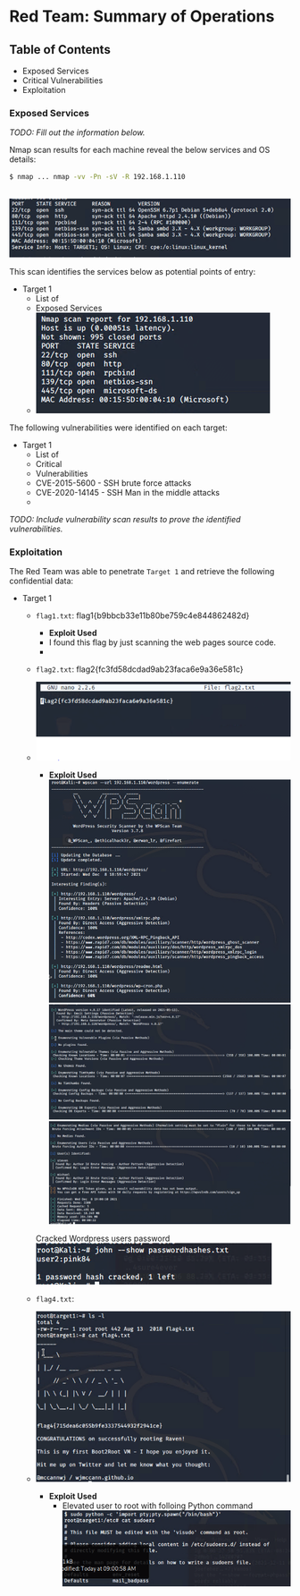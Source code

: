 # Red Team: Summary of Operations

## Table of Contents
- Exposed Services
- Critical Vulnerabilities
- Exploitation

### Exposed Services
_TODO: Fill out the information below._

Nmap scan results for each machine reveal the below services and OS details:

```bash
$ nmap ... nmap -vv -Pn -sV -R 192.168.1.110
  
```
 ![image](./images/target1_nmap_results.png)

This scan identifies the services below as potential points of entry:
- Target 1
  - List of
  - Exposed Services
  -  ![image](./images/nmap_target_1.png)


The following vulnerabilities were identified on each target:
- Target 1
  - List of
  - Critical
  - Vulnerabilities
  - CVE-2015-5600 - SSH brute force attacks
  - CVE-2020-14145 - SSH Man in the middle attacks
  - 

_TODO: Include vulnerability scan results to prove the identified vulnerabilities._

### Exploitation
The Red Team was able to penetrate `Target 1` and retrieve the following confidential data:
- Target 1
  - `flag1.txt`: flag1{b9bbcb33e11b80be759c4e844862482d}
    - **Exploit Used**
    - I found this flag by just scanning the web pages source code.
    - 
  - `flag2.txt`: flag2{fc3fd58dcdad9ab23faca6e9a36e581c}
  - ![image](./images/flag2.png)
    - **Exploit Used**
    ![image](./images/wpscan-1.png)
    ![image](./images/wpscan-2.png)
    ![image](./images/wpscan-3.png)

    Cracked Wordpress users password
    ![image](./images/cracked_wp_user_password.png)


  - `flag4.txt`:  
  - ![image](./images/flag4.png)
    - **Exploit Used**
      - Elevated user to root with folloing Python command
     ![image](./images/python_root_shell.png)